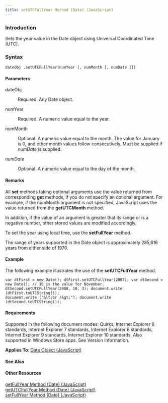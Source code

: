 ```yaml
---
title: setUTCFullYear Method (Date) (JavaScript)
---
```


### Introduction 

 Sets the year value in the Date object using Universal Coordinated Time (UTC).

### Syntax 

```
dateObj .setUTCFullYear(numYear [, numMonth [, numDate ]])
```

#### Parameters 

<div id="sectionSection0" class="section" name="collapseableSection" style="" expanded="true">
  <dl class="authored">
    <dt>
      <span class="parameter" sdata="paramReference" xmlns:util="util">dateObj</span>
    </dt>
    <dd>
      <p xmlns:util="util">
        Required. Any <span sdata="langKeyword" value="Date"><span class="keyword">Date</span></span> object.
      </p>
    </dd>
    <dt>
      <span class="parameter" sdata="paramReference" xmlns:util="util">numYear</span>
    </dt>
    <dd>
      <p xmlns:util="util">
        Required. A numeric value equal to the year.
      </p>
    </dd>
    <dt>
      <span class="parameter" sdata="paramReference" xmlns:util="util">numMonth</span>
    </dt>
    <dd>
      <p xmlns:util="util">
        Optional. A numeric value equal to the month. The value for January is 0, and other month values follow consecutively. Must be supplied if <i>numDate</i> is supplied.
      </p>
    </dd>
    <dt>
      <i xmlns:util="util">numDate</i>
    </dt>
    <dd>
      <p xmlns:util="util">
        Optional. A numeric value equal to the day of the month.
      </p>
    </dd>
  </dl>
</div>

#### Remarks 

<div id="languageReferenceRemarksSection" class="section" name="collapseableSection" style="">
  <p xmlns:util="util">
    All <b>set</b> methods taking optional arguments use the value returned from corresponding <b>get</b> methods, if you do not specify an optional argument. For example, if the <span class=
    "parameter" sdata="paramReference">numMonth</span> argument is not specified, JavaScript uses the value returned from the <b>getUTCMonth</b> method.
  </p>
  <p xmlns:util="util">
    In addition, if the value of an argument is greater that its range or is a negative number, other stored values are modified accordingly.
  </p>
  <p xmlns:util="util">
    To set the year using local time, use the <b>setFullYear</b> method.
  </p>
  <p xmlns:util="util">
    The range of years supported in the <span sdata="langKeyword" value="Date"><span class="keyword">Date</span></span> object is approximately 285,616 years from either side of 1970.
  </p>
</div>

#### Example 

<p xmlns:util="util">
  The following example illustrates the use of the <b>setUTCFullYear</b> method.
</p>

```
var dtFirst = new Date(); dtFirst.setUTCFullYear(2007); var dtSecond = new Date(); // 10 is the value for November. dtSecond.setUTCFullYear(2008, 10, 3); document.write (dtFirst.toUTCString());
document.write ("&lt;br /&gt;"); document.write (dtSecond.toUTCString());
```

#### Requirements 

<div id="requirementsTitleSection" class="section" name="collapseableSection" style="">
  <p xmlns:util="util"></p>
  <p>
    Supported in the following document modes: Quirks, Internet Explorer 6 standards, Internet Explorer 7 standards, Internet Explorer 8 standards, Internet Explorer 9 standards, Internet Explorer 10
    standards. Also supported in Windows Store apps. See Version Information.
  </p>
  <p xmlns:util="util">
    <b>Applies To</b>: <span sdata="link"><a href="ce2202bb-7ec9-4f5a-bf48-3a04feff283e.htm">Date Object (JavaScript)</a></span>
  </p>
</div>

#### See Also 

<div id="seeAlsoSection" class="section" name="collapseableSection" style="">
  <h4 class="subHeading">
    Other Resources
  </h4>
  <div class="seeAlsoStyle">
    <span sdata="link" xmlns:util="util"><a href="f9ec1262-02e9-4791-90b5-48f33b1dc4bc.htm">getFullYear Method (Date) (JavaScript)</a></span>
  </div>
  <div class="seeAlsoStyle">
    <span sdata="link" xmlns:util="util"><a href="f11e5363-ef8a-48dd-9d56-4ee7290c7c48.htm">getUTCFullYear Method (Date) (JavaScript)</a></span>
  </div>
  <div class="seeAlsoStyle">
    <span sdata="link" xmlns:util="util"><a href="635e4f5a-0210-4c01-8152-b0da4146f6ff.htm">setFullYear Method (Date) (JavaScript)</a></span>
  </div>
</div>


